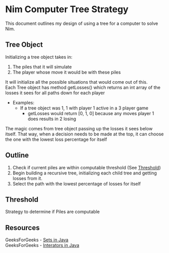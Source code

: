 # Nim Computer Tree Strategy
This document outlines my design of using a tree for a computer to solve Nim.

## Tree Object
Initializing a tree object takes in:
1. The piles that it will simulate
2. The player whose move it would be with these piles

It will initialize all the possible situations that would come out of this.\
Each Tree object has method getLosses() which returns an int array of the losses it sees for all paths down for each player
* Examples:
  * If a tree object was 1, 1 with player 1 active in a 3 player game
    * getLosses would return [0, 1, 0] because any moves player 1 does results in 2 losing

The magic comes from tree object passing up the losses it sees below itself.
That way, when a decision needs to be made at the top, it can choose the one with the lowest loss percentage for itself

## Outline
1. Check if current piles are within computable threshold (See [Threshold](#Threshold))
2. Begin building a recursive tree, initializing each child tree and getting losses from it.
3. Select the path with the lowest percentage of losses for itself

## Threshold
Strategy to determine if Piles are computable

## Resources
GeeksForGeeks - [Sets in Java](https://www.geeksforgeeks.org/set-in-java/)\
GeeksForGeeks - [Interators in Java](https://www.geeksforgeeks.org/iterators-in-java/)